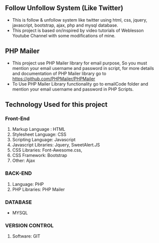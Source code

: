 ## Follow Unfollow System (Like Twitter)

- This is follow & unfollow system like twitter using html, css, jquery, javascript, bootstrap, ajax, php and mysql database.
- This project is based on/inspired by video tutorials of Weblesson Youtube Channel with some modifications of mine.

## PHP Mailer

- This project use PHP Mailer library for email purpose, So you must mention your email username and password in script, for more details and documentation of PHP Mailer library go to https://github.com/PHPMailer/PHPMailer
- To Use PHP Mailer Library functionality go to emailCode folder and mention your email username and password in PHP Scripts.

## Technology Used for this project

### Front-End

1. Markup Language : HTML
2. Stylesheet Language: CSS
3. Scripting Language: Javascript
4. Javascript Libraries: Jquery, SweetAlert.JS
5. CSS Libraries: Font-Awesome.css,
6. CSS Framework: Bootstrap
7. Other: Ajax

### BACK-END

1. Language: PHP
2. PHP Libraries: PHP Mailer

### DATABASE

- MYSQL

### VERSION CONTROL

1. Software: GIT
